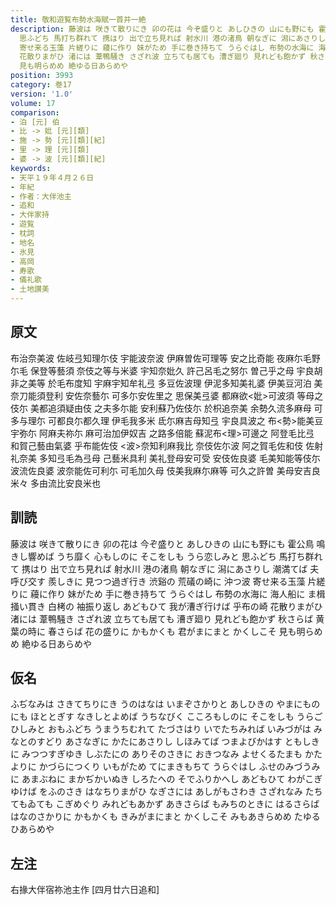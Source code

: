 ```yaml
---
title: 敬和遊覧布勢水海賦一首并一絶
description: 藤波は 咲きて散りにき 卯の花は 今ぞ盛りと あしひきの 山にも野にも 霍公鳥 鳴きし響めば うち靡く 心もしのに そこをしも うら恋しみと
  思ふどち 馬打ち群れて 携はり 出で立ち見れば 射水川 港の渚鳥 朝なぎに 潟にあさりし 潮満てば 夫呼び交す 羨しきに 見つつ過ぎ行き 渋谿の 荒礒の崎に 沖つ波
  寄せ来る玉藻 片縒りに 蘰に作り 妹がため 手に巻き持ちて うらぐはし 布勢の水海に 海人船に ま楫掻い貫き 白栲の 袖振り返し あどもひて 我が漕ぎ行けば 乎布の崎
  花散りまがひ 渚には 葦鴨騒き さざれ波 立ちても居ても 漕ぎ廻り 見れども飽かず 秋さらば 黄葉の時に 春さらば 花の盛りに かもかくも 君がまにまと かくしこそ
  見も明らめめ 絶ゆる日あらめや
position: 3993
category: 巻17
version: '1.0'
volume: 17
comparison:
- 泊 [元] 伯
- 比 -> 妣 [元][類]
- 施 -> 勢 [元][類][紀]
- 里 -> 理 [元][類]
- 婆 -> 波 [元][類][紀]
keywords:
- 天平１９年４月２６日
- 年紀
- 作者：大伴池主
- 追和
- 大伴家持
- 遊覧
- 枕詞
- 地名
- 氷見
- 高岡
- 寿歌
- 儀礼歌
- 土地讃美
---
```


## 原文

布治奈美波 佐岐弖知理尓伎 宇能波奈波 伊麻曽佐可理等 安之比奇能 夜麻尓毛野尓毛 保登等藝須 奈伎之等与米婆 宇知奈妣久 許己呂毛之努尓 曽己乎之母 宇良胡非之美等 於毛布度知 宇麻宇知牟礼弖 多豆佐波理 伊泥多知美礼婆 伊美豆河泊 美奈刀能須登利 安佐奈藝尓 可多尓安佐里之 思保美弖婆 都麻欲<妣>可波須 等母之伎尓 美都追須疑由伎 之夫多尓能 安利蘇乃佐伎尓 於枳追奈美 余勢久流多麻母 可多与理尓 可都良尓都久理 伊毛我多米 氐尓麻吉母知弖 宇良具波之 布<勢>能美豆宇弥尓 阿麻夫祢尓 麻可治加伊奴吉 之路多倍能 蘇泥布<理>可邊之 阿登毛比弖 和賀己藝由氣婆 乎布能佐伎 <波>奈知利麻我比 奈伎佐尓波 阿之賀毛佐和伎 佐射礼奈美 多知弖毛為弖母 己藝米具利 美礼登母安可受 安伎佐良婆 毛美知能等伎尓 波流佐良婆 波奈能佐可利尓 可毛加久母 伎美我麻尓麻等 可久之許曽 美母安吉良米々 多由流比安良米也

## 訓読

藤波は 咲きて散りにき 卯の花は 今ぞ盛りと あしひきの 山にも野にも 霍公鳥 鳴きし響めば うち靡く 心もしのに そこをしも うら恋しみと 思ふどち 馬打ち群れて 携はり 出で立ち見れば 射水川 港の渚鳥 朝なぎに 潟にあさりし 潮満てば 夫呼び交す 羨しきに 見つつ過ぎ行き 渋谿の 荒礒の崎に 沖つ波 寄せ来る玉藻 片縒りに 蘰に作り 妹がため 手に巻き持ちて うらぐはし 布勢の水海に 海人船に ま楫掻い貫き 白栲の 袖振り返し あどもひて 我が漕ぎ行けば 乎布の崎 花散りまがひ 渚には 葦鴨騒き さざれ波 立ちても居ても 漕ぎ廻り 見れども飽かず 秋さらば 黄葉の時に 春さらば 花の盛りに かもかくも 君がまにまと かくしこそ 見も明らめめ 絶ゆる日あらめや

## 仮名

ふぢなみは さきてちりにき うのはなは いまぞさかりと あしひきの やまにものにも ほととぎす なきしとよめば うちなびく こころもしのに そこをしも うらごひしみと おもふどち うまうちむれて たづさはり いでたちみれば いみづがは みなとのすどり あさなぎに かたにあさりし しほみてば つまよびかはす ともしきに みつつすぎゆき しぶたにの ありそのさきに おきつなみ よせくるたまも かたよりに かづらにつくり いもがため てにまきもちて うらぐはし ふせのみづうみに あまぶねに まかぢかいぬき しろたへの そでふりかへし あどもひて わがこぎゆけば をふのさき はなちりまがひ なぎさには あしがもさわき さざれなみ たちてもゐても こぎめぐり みれどもあかず あきさらば もみちのときに はるさらば はなのさかりに かもかくも きみがまにまと かくしこそ みもあきらめめ たゆるひあらめや

## 左注

右掾大伴宿祢池主作 [四月廿六日追和]
